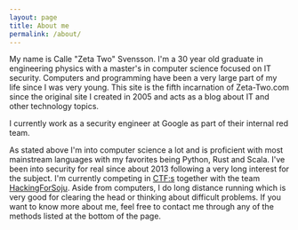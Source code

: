 ```yaml
---
layout: page
title: About me
permalink: /about/
---
```


My name is Calle "Zeta Two" Svensson. I'm a 30 year old graduate in engineering physics with a master's in computer science focused on IT security.
Computers and programming have been a very large part of my life since I was very young.
This site is the fifth incarnation of Zeta-Two.com since the original site I created in 2005 and acts as a blog about IT and other technology topics.

I currently work as a security engineer at Google as part of their internal red team.

As stated above I'm into computer science a lot and is proficient with most mainstream languages with my favorites being Python, Rust and Scala.
I've been into security for real since about 2013 following a very long interest for the subject.
I'm currently competing in [CTF:s](https://en.wikipedia.org/wiki/Capture_the_flag#Computer_security) together with the team [HackingForSoju](https://ctftime.org/team/3208). 
Aside from computers, I do long distance running which is very good for clearing the head or thinking about difficult problems.
If you want to know more about me, feel free to contact me through any of the methods listed at the bottom of the page.
